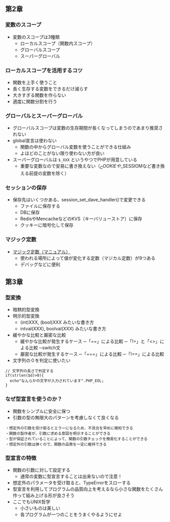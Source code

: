 ## 第2章

### 変数のスコープ

- 変数のスコープは3種類
  - ローカルスコープ（関数内スコープ）
  - グローバルスコープ
  - スーパーグローバル

### ローカルスコープを活用するコツ

- 関数を上手く使うこと
- 長く生存する変数をできるだけ減らす
- 大きすぎる関数を作らない
- 適度に関数分割を行う

### グローバルとスーパーグローバル

- グローバルスコープは変数の生存期間が長くなってしまうのであまり推奨されない
- global宣言は使わない
  - 関数の中からグローバル変数を使うことができる仕組み
  - よほどのことがない限り使わない方が良い
- スーパーグローバルは `$_XXX` というやつでPHPが用意している
  - 重要な変数なので安易に書き換えない（$_COOKIEや$_SESSIOMなど書き換える前提の変数を除く）

### セッションの保存

- 保存先はいくつかある、session_set_dave_handler()で変更できる
  - ファイルに保存する
  - DBに保存
  - RedisやMencacheなどのKVS（キーバリューストア）に保存
  - クッキーに暗号化して保存

### マジック定数

- [マジック定数（マニュアル）](https://www.php.net/manual/ja/language.constants.predefined.php)
  - 使われる場所によって値が変化する定数（マジカル定数）が9つある
  - デバッグなどに便利

## 第3章

### 型変換

- 暗黙的型変換
- 明示的型変換
  - (int)XXX, (bool)XXX みたいな書き方
  - intval(XXX), boolval(XXX) みたいな書き方
- 緩やかな比較と厳密な比較
  - 緩やかな比較が発生するケース
    ─「==」による比較
    ─「!=」と「<>」による比較
    ─switch文
  - 厳密な比較が発生するケース
    ─「===」による比較
    ─「!==」による比較
- 文字列の０を判定に使いたい

```
// 文字列の長さで判定する
if(strlen($d)>0){
  echo"なんらかの文字が入力されています".PHP_EOL;
}
```

### なぜ型宣言を使うのか？

- 関数をシンプルに安全に保つ
- 引数の型の無限大のパターンを考慮しなくて良くなる

```
・想定外の引数を受け取るとエラーになるため、不具合を早めに検知できる
・関数の製作者が、引数に求める意図を明示することができる
・型が保証されていることによって、関数の引数チェックを簡易化することができる
・想定外の引数は弾くので、関数の品質を一定に維持できる
```

### 型宣言の特徴

- 関数の引数に対して設定する
  - 通常の変数に型宣言することは出来ないので注意！
- 想定外のパラメータを受け取ると、TypeErrorをスローする
- 型宣言を利用してプログラムの品質向上を考えるなら小さな関数をたくさん作って組み上げる形が良さそう
- ここでもUNIX哲学
  - 小さいものは美しい
  - 各プログラムが一つのことをうまくやるようにせよ
